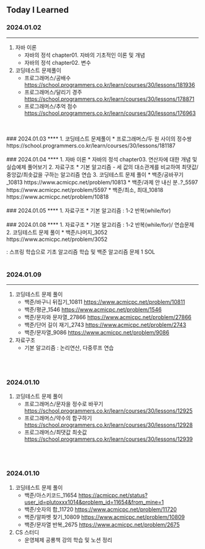 Today I Learned
---
### 2024.01.02
****
1. 자바 이론
   * 자바의 정석 chapter01. 자바의 기초적인 이론 및 개념
   * 자바의 정석 chapter02. 변수
2. 코딩테스트 문제풀이
   * 프로그래머스/공배수 https://school.programmers.co.kr/learn/courses/30/lessons/181936
   * 프로그래머스/달리기 경주 https://school.programmers.co.kr/learn/courses/30/lessons/178871
   * 프로그래머스/추억 점수 https://school.programmers.co.kr/learn/courses/30/lessons/176963
<BR>
<BR>
### 2024.01.03
****
1. 코딩테스트 문제풀이
   * 프로그래머스/두 원 사이의 정수쌍 https://school.programmers.co.kr/learn/courses/30/lessons/181187
<BR>
<BR>
### 2024.01.04
****
1. 자바 이론
   * 자바의 정석 chapter03. 연산자에 대한 개념 및 실습예제 풀어보기
2. 자료구조
   * 기본 알고리즘 - 세 값의 대소관계를 비교하여 최댓값/중앙값/최솟값을 구하는 알고리즘 연습
3. 코딩테스트 문제 풀이
   * 백준/공바꾸기_10813 https://www.acmicpc.net/problem/10813
   * 백준/과제 안 내신 분..?_5597 https://www.acmicpc.net/problem/5597
   * 백준/최소, 최대_10818 https://www.acmicpc.net/problem/10818
<BR>
<BR>
### 2024.01.05
****
1. 자료구조
   * 기본 알고리즘 : 1-2 반복(while/for)
<BR>
<BR>
### 2024.01.08
****
1. 자료구조
   * 기본 알고리즘 : 1-2 반복(while/for)/ 연습문제
2. 코딩테스트 문제 풀이
   * 백준/나머지_3052 https://www.acmicpc.net/problem/3052
 
   : 스프링 학습으로 기초 알고리즘 학습 및 백준 알고리즘 문제 1 SOL
<BR>
<BR>

### 2024.01.09
****
1. 코딩테스트 문제 풀이
   * 백준/바구니 뒤집기_10811 https://www.acmicpc.net/problem/10811
   * 백준/평균_1546 https://www.acmicpc.net/problem/1546
   * 백준/문자와 문자열_27866 https://www.acmicpc.net/problem/27866
   * 백준/단어 길이 재기_2743 https://www.acmicpc.net/problem/2743
   * 백준/문자열_9086 https://www.acmicpc.net/problem/9086
2. 자료구조
   * 기본 알고리즘 : 논리연산, 다중루프 연습
<BR>
<BR>

### 2024.01.10
1. 코딩테스트 문제 풀이
   * 프로그래머스/문자을 정수로 바꾸기 https://school.programmers.co.kr/learn/courses/30/lessons/12925
   * 프로그래머스/약수의 합구하기 https://school.programmers.co.kr/learn/courses/30/lessons/12928
   * 프로그래머스/최댓값 최솟값 https://school.programmers.co.kr/learn/courses/30/lessons/12939

<BR>
<BR>

### 2024.01.10
1. 코딩테스트 문제 풀이
   * 백준/아스키코드_11654 https://acmicpc.net/status?user_id=plutoxxx1014&problem_id=11654&from_mine=1
   * 백준/숫자의 합_11720 https://www.acmicpc.net/problem/11720
   * 백준/알파벳 찾기_10809 https://www.acmicpc.net/problem/10809
   * 백준/문자열 반복_2675 https://www.acmicpc.net/problem/2675
2. CS 스터디
   * 운영체제 공룡책 강의 학습 및 노션 정리